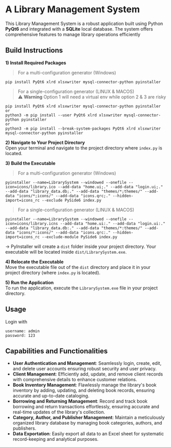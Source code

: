 # A Library Management System
This Library Management System is a robust application built using Python **PyQt6** and integrated with a **SQLite** local database. The system offers comprehensive features to manage library operations efficiently

## Build Instructions
**1) Install Required Packages**  
> For a multi-configuration generator (Windows)
```
pip install PyQt6 xlrd xlsxwriter mysql-connector-python pyinstaller
```
> For a single-configuration generator (LINUX & MACOS)  
> ⚠️ **Warning** Option 1 will need a virtual env while option 2 & 3 are risky
```
pip install PyQt6 xlrd xlsxwriter mysql-connector-python pyinstaller
or
python3 -m pip install --user PyQt6 xlrd xlsxwriter mysql-connector-python pyinstaller
or
python3 -m pip install --break-system-packages PyQt6 xlrd xlsxwriter mysql-connector-python pyinstaller
```
**2) Navigate to Your Project Directory**  
Open your terminal and navigate to the project directory where `index.py` is located.  

**3) Build the Executable**  
> For a multi-configuration generator (Windows)
```
pyinstaller --name=LibrarySystem --windowed --onefile --icon=icons/library.ico --add-data "home.ui;." --add-data "login.ui;." --add-data "library_data.db;." --add-data "themes/*;themes/" --add-data "icons/*;icons/" --add-data "icons.qrc;." --hidden-import=icons_rc --exclude PySide6 index.py
```
> For a single-configuration generator (LINUX & MACOS) 
```
pyinstaller --name=LibrarySystem --windowed --onefile --icon=icons/library.icns --add-data "home.ui:." --add-data "login.ui:." --add-data "library_data.db:." --add-data "themes/*:themes/" --add-data "icons/*:icons/" --add-data "icons.qrc:." --hidden-import=icons_rc --exclude-module PySide6 index.py
```
→ PyInstaller will create a `dist` folder inside your project directory. Your executable will be located inside `dist/LibrarySystem.exe`.

**4) Relocate the Executable**  
 Move the executable file out of the `dist` directory and place it in your project directory (where `index.py` is located).

**5) Run the Application**  
 To run the application, execute the `LibrarySystem.exe` file in your project directory.  

## Usage
Login with 
```
username: admin
password: 123
```

## Capabilities and Functionalities
- **User Authentication and Management**: Seamlessly login, create, edit, and delete user accounts ensuring robust security and user privacy.  
- **Client Management**: Efficiently add, update, and remove client records with comprehensive details to enhance customer relations.  
- **Book Inventory Management**: Flawlessly manage the library's book inventory by adding, updating, and deleting book records, ensuring accurate and up-to-date cataloging.  
- **Borrowing and Returning Management**: Record and track book borrowing and return transactions effortlessly, ensuring accurate and real-time updates of the library's collection.  
- **Category, Author, and Publisher Management**: Maintain a meticulously organized library database by managing book categories, authors, and publishers.  
- **Data Exportation**: Easily export all data to an Excel sheet for systematic record-keeping and analytical purposes.  